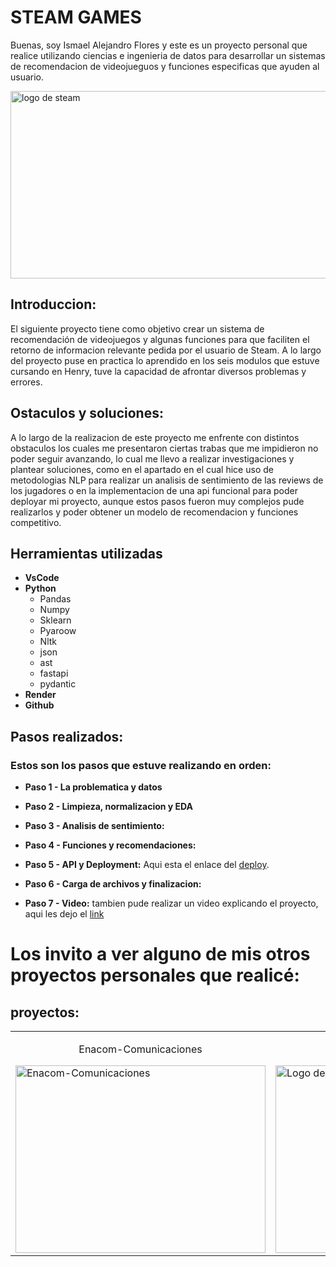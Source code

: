 # STEAM GAMES

Buenas, soy Ismael Alejandro Flores y este es un proyecto personal que realice utilizando ciencias e ingenieria de datos para desarrollar un sistemas de recomendacion de videojueguos y funciones especificas que ayuden al usuario.

<img src="https://cdn.cloudflare.steamstatic.com/store/home/store_home_share.jpg" alt="logo de steam" width="1000" height="300">


## Introduccion:
El siguiente proyecto tiene como objetivo crear un sistema de recomendación de videojuegos y algunas funciones para que faciliten el retorno de informacion relevante pedida por el usuario de Steam. A lo largo del proyecto puse en practica lo aprendido en los seis modulos que estuve cursando en Henry, tuve la capacidad de afrontar diversos problemas y errores.

## Ostaculos y soluciones:

  A lo largo de la realizacion de este proyecto me enfrente con distintos obstaculos los cuales me presentaron ciertas trabas que me impidieron no poder seguir avanzando, lo cual me llevo a realizar investigaciones y plantear soluciones, como en el apartado en el cual hice uso de metodologias NLP para realizar un analisis de sentimiento de las reviews de los jugadores o en la implementacion de una api funcional para poder deployar mi proyecto, aunque estos pasos fueron muy complejos pude realizarlos y poder obtener un modelo de recomendacion y funciones competitivo.

## Herramientas utilizadas
- **VsCode**
- **Python**
  - Pandas
  - Numpy
  - Sklearn
  - Pyaroow
  - Nltk
  - json
  - ast
  - fastapi
  - pydantic
- **Render**
- **Github**


## Pasos realizados:
### Estos son los pasos que estuve realizando en orden: 
  - **Paso 1 - La problematica y datos** 
    
  - **Paso 2 - Limpieza, normalizacion y EDA**
    
  - **Paso 3 - Analisis de sentimiento:**
    
  - **Paso 4 - Funciones y recomendaciones:**
    
  - **Paso 5 - API y Deployment:**  Aqui esta el enlace del [deploy](https://isma-proyect.onrender.com/docs#/).
    
  - **Paso 6 - Carga de archivos y finalizacion:**
    
  - **Paso 7 - Video:** tambien pude realizar un video explicando el proyecto, aqui les dejo el [link](https://youtu.be/WdIblEoo1C4)

# Los invito a ver alguno de mis otros proyectos personales que realicé:

<h2> proyectos: </h2>

<table>
  <tr>
    <td>
      <p align="center">Enacom-Comunicaciones</p>
      <a href="https://github.com/IsmaDeveloper16/Enacom-Comunicaciones">
        <img src="https://www.enacom.gob.ar/multimedia/noticias/N/202104/archivo_20210414032123_6165_720x447.jpg" alt="Enacom-Comunicaciones" width="400" height="300">
      </a>
    </td>
    <td>
      <p align="center">Logo de Steam 2</p>
      <a href="https://store.steampowered.com">
        <img src="https://cdn.cloudflare.steamstatic.com/store/home/store_home_share.jpg" alt="Logo de Steam 2" width="300" height="300">
      </a>
    </td>
    <td>
      <p align="center">Logo de Steam 3</p>
      <a href="https://store.steampowered.com">
        <img src="https://cdn.cloudflare.steamstatic.com/store/home/store_home_share.jpg" alt="Logo de Steam 3" width="300" height="300">
      </a>
    </td>
  </tr>
</table>

